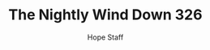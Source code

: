 ---
image: /assets/img/nwd/326_nwd_psalm_62_1_nlv.png
title: The Nightly Wind Down 326
categories:
  - The Nightly Wind Down
author: Hope Staff
notes: The Nightly Wind Down 326
embed: >-
  EMBED_GOES_HERE
transcript: >-
  SOME LINES OF TEXT START HERE
---